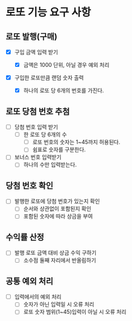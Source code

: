 # 로또 기능 요구 사항

## 로또 발행(구매)

- [x] 구입 금액 입력 받기

  - [x] 금액은 1000 단위, 아닐 경우 예외 처리

- [x] 구입한 로또만큼 랜덤 숫자 출력
  - [x] 하나의 로또 당 6개의 번호를 가진다.

## 로또 당첨 번호 추첨

- [ ] 당첨 번호 입력 받기
  - [ ] 한 로또 당 6개의 수
    - [ ] 로또 번호의 숫자는 1~45까지 허용된다.
    - [ ] 쉼표로 숫자를 구분한다.
- [ ] 보너스 번호 입력받기
  - [ ] 하나의 수만 입력받는다.

## 당첨 번호 확인

- [ ] 발행한 로또에 당첨 번호가 있는지 확인
  - [ ] 순서와 상관없이 포함된지 확인
  - [ ] 포함된 숫자에 따라 상금을 부여

## 수익률 산정

- [ ] 발행 로또 금액 대비 상금 수익 구하기
  - [ ] 소수점 둘째 자리에서 반올림하기

## 공통 예외 처리

- [ ] 입력에서의 예외 처리
  - [ ] 숫자가 아닌 입력일 시 오류 처리
  - [ ] 로또 숫자 범위(1~45)입력이 아닐 시 오류 처리
